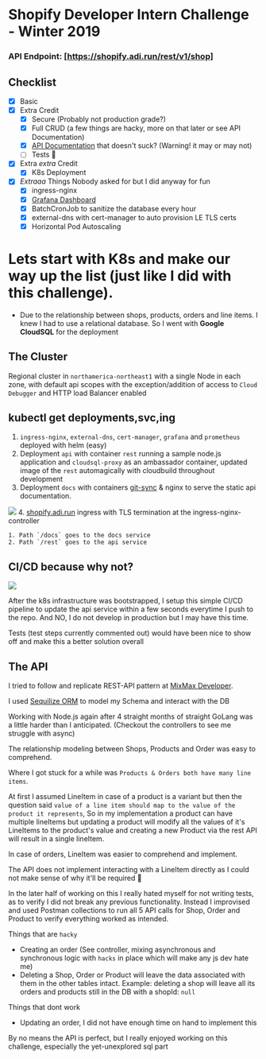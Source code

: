 # Shopify Developer Intern Challenge - Winter 2019 
 
 ### API Endpoint: [https://shopify.adi.run/rest/v1/shop]
 ## Checklist 
 - [x] Basic 
 - [x] Extra Credit
    - [x] Secure (Probably not production grade?)
    - [x] Full CRUD (a few things are hacky, more on that later or see API Documentation)
    - [x] [API Documentation](https://shopify.adi.run/docs) that doesn't suck? (Warning! it may or may not)
    - [ ] Tests 🤥
 - [x] Extra _extra_ Credit
    - [x] K8s Deployment
- [x] _Extraaa_ Things Nobody asked for but I did anyway for fun
    - [x] ingress-nginx
    - [x] [Grafana Dashboard](http://grafana.adi.run)
    - [x] BatchCronJob to sanitize the database every hour
    - [x] external-dns with cert-manager to auto provision LE TLS certs
    - [X] Horizontal Pod Autoscaling

# Lets start with K8s and make our way up the list (just like I did with this challenge).

 - Due to the relationship between shops, products, orders and line items. I knew I had to use a relational database. So I went with __Google CloudSQL__ for the deployment

## The Cluster

Regional cluster in `northamerica-northeast1`  with a single Node in each zone, with default api scopes with the exception/addition of access to `Cloud Debugger` and HTTP load Balancer enabled

## kubectl get deployments,svc,ing
1. `ingress-nginx`, `external-dns`, `cert-manager`, `grafana` and `prometheus` deployed with helm (easy)
2. Deployment `api` with container `rest` running a sample node.js application and `cloudsql-proxy` as an ambassador container, updated image of the `rest` automagically with cloudbuild throughout development
3. Deployment `docs` with containers [git-sync](https://github.com/kubernetes/git-sync) & nginx to serve the static api documentation.

![](https://s3.ca-central-1.amazonaws.com/paranoidaditya/shopify/deployments.svg)
4. [shopify.adi.run](https://shopify.adi.run/) ingress with TLS termination at the ingress-nginx-controller


    1. Path `/docs` goes to the docs service
    2. Path `/rest` goes to the api service

## CI/CD because why not?
![](https://s3.ca-central-1.amazonaws.com/paranoidaditya/shopify/CD.svg)

After the k8s infrastructure was bootstrapped, I setup this simple CI/CD pipeline to update the api service within a few seconds everytime I push to the repo. And NO, I do not develop in production but I may have this time.

Tests (test steps currently commented out) would have been nice to show off and make this a better solution overall

## The API

I tried to follow and replicate REST-API pattern at [MixMax Developer](https://developer.mixmax.com/).

I used [Sequilize ORM](http://docs.sequelizejs.com/) to model my Schema and interact with the DB

Working with Node.js again after 4 straight months of straight GoLang was a little harder than I anticipated. (Checkout the controllers to see me struggle with async)

The relationship modeling between Shops, Products and Order was easy to comprehend. 

Where I got stuck for a while was `Products & Orders both have many line items`. 

At first I assumed LineItem in case of a product is a variant but then the question said `value of a line item should map to the value of the product it represents`, So in my implementation a product can have multiple lineItems but updating a product will modify all the values of it's LineItems to the product's value and creating a new Product via the rest API will result in a single lineItem.

In case of orders, LineItem was easier to comprehend and implement. 

The API does not implement interacting with a LineItem directly as I could not make sense of why it'll be required 😬

In the later half of working on this I really hated myself for not writing tests, as to verify I did not break any previous functionality. Instead I improvised and used Postman collections to run all 5 API calls for Shop, Order and Product to verify everything worked as intended. 

Things that are `hacky`
- Creating an order (See controller, mixing asynchronous and synchronous logic with `hacks` in place which will make any js dev hate me)
- Deleting a Shop, Order or Product will leave the data associated with them in the other tables intact. 
Example: deleting a shop will leave all its orders and products still in the DB with a shopId: `null`

Things that dont work
- Updating an order, I did not have enough time on hand to implement this

By no means the API is perfect, but I really enjoyed working on this challenge, especially the yet-unexplored sql part
